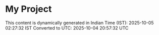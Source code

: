 # My Project

This content is dynamically generated in Indian Time (IST): 2025-10-05 02:27:32 IST
Converted to UTC: 2025-10-04 20:57:32 UTC
